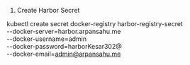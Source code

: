 1. Create Harbor Secret

kubectl create secret docker-registry harbor-registry-secret \
  --docker-server=harbor.arpansahu.me \
  --docker-username=admin \
  --docker-password=harborKesar302@ \
  --docker-email=admin@arpansahu.me